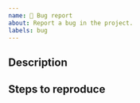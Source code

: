 ```yaml
---
name: 🐛 Bug report
about: Report a bug in the project.
labels: bug
---
```


<!--
Thank you for taking the time to report a bug in the project. Please fill out
the following template to help us investigate the issue.
-->

## Description

<!--
A clear and concise description of what the bug is.
-->

## Steps to reproduce

<!--
Steps to reproduce the behaviour. Please provide a minimal example that
demonstrates the issue.
-->
